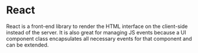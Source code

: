 ﻿# React
React is a front-end library to render the HTML interface on the client-side instead of the server. It is also great for managing JS events because a UI component class encapsulates all necessary events for that component and can be extended.